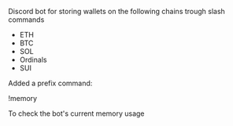 Discord bot for storing wallets on the following chains trough slash commands

- ETH
- BTC
- SOL
- Ordinals
- SUI

Added a prefix command:

!memory

To check the bot's current memory usage
